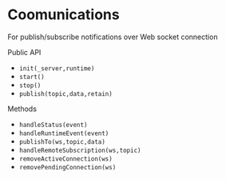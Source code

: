 # Coomunications

For publish/subscribe notifications over Web socket connection

Public API

- `init(_server,runtime)`
- `start()`
- `stop()`
- `publish(topic,data,retain)`

Methods

- `handleStatus(event)`
- `handleRuntimeEvent(event)`
- `publishTo(ws,topic,data)`
- `handleRemoteSubscription(ws,topic)`
- `removeActiveConnection(ws)`
- `removePendingConnection(ws)`
